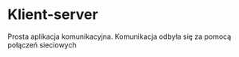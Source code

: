 # Klient-server
Prosta aplikacja komunikacyjna. Komunikacja odbyła się za pomocą połączeń sieciowych 
